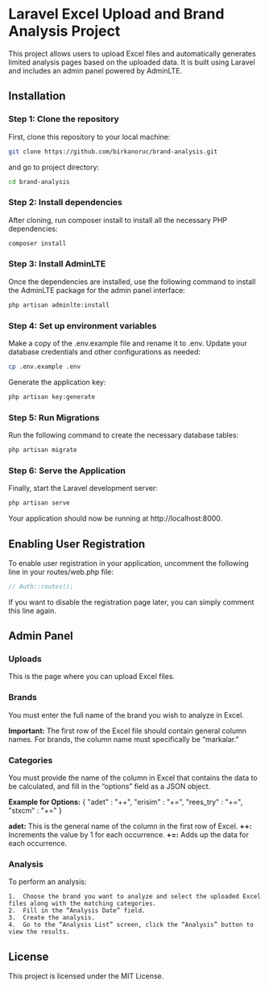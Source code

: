 # Laravel Excel Upload and Brand Analysis Project

This project allows users to upload Excel files and automatically generates limited analysis pages based on the uploaded data. It is built using Laravel and includes an admin panel powered by AdminLTE.

## Installation

### Step 1: Clone the repository

First, clone this repository to your local machine:

```bash
git clone https://github.com/birkanoruc/brand-analysis.git
```

and go to project directory:

```bash
cd brand-analysis
```

### Step 2: Install dependencies

After cloning, run composer install to install all the necessary PHP dependencies:

```bash
composer install
```

### Step 3: Install AdminLTE

Once the dependencies are installed, use the following command to install the AdminLTE package for the admin panel interface:

```bash
php artisan adminlte:install
```

### Step 4: Set up environment variables

Make a copy of the .env.example file and rename it to .env. Update your database credentials and other configurations as needed:

```bash
cp .env.example .env
```

Generate the application key:

```bash
php artisan key:generate
```

### Step 5: Run Migrations

Run the following command to create the necessary database tables:

```bash
php artisan migrate
```

### Step 6: Serve the Application

Finally, start the Laravel development server:

```bash
php artisan serve
```

Your application should now be running at http://localhost:8000.

## Enabling User Registration

To enable user registration in your application, uncomment the following line in your routes/web.php file:

```php
// Auth::routes();
```

If you want to disable the registration page later, you can simply comment this line again.

## Admin Panel

### Uploads

This is the page where you can upload Excel files.

### Brands

You must enter the full name of the brand you wish to analyze in Excel.

**Important:** The first row of the Excel file should contain general column names. For brands, the column name must specifically be “markalar.”

### Categories

You must provide the name of the column in Excel that contains the data to be calculated, and fill in the “options” field as a JSON object.

**Example for Options:**
{
"adet" : "++",
"erisim" : "+=",
"rees_try" : "+=",
"stxcm" : "+="
}

**adet:** This is the general name of the column in the first row of Excel.
**++:** Increments the value by 1 for each occurrence.
**+=:** Adds up the data for each occurrence.

### Analysis

To perform an analysis:

    1.	Choose the brand you want to analyze and select the uploaded Excel files along with the matching categories.
    2.	Fill in the “Analysis Date” field.
    3.	Create the analysis.
    4.	Go to the “Analysis List” screen, click the “Analysis” button to view the results.

## License

This project is licensed under the MIT License.
